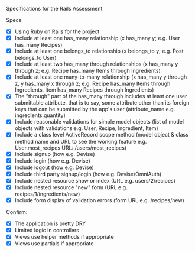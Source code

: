 Specifications for the Rails Assessment

Specs:

 - [x] Using Ruby on Rails for the project
 - [x] Include at least one has_many relationship (x has_many y; e.g. User has_many Recipes)
 - [x] Include at least one belongs_to relationship (x belongs_to y; e.g. Post belongs_to User)
 - [x] Include at least two has_many through relationships (x has_many y through z; e.g. Recipe has_many Items through Ingredients)
 - [x] Include at least one many-to-many relationship (x has_many y through z, y has_many x through z; e.g. Recipe has_many Items through Ingredients, Item has_many Recipes through Ingredients)
 - [x] The "through" part of the has_many through includes at least one user submittable attribute, that is to say, some attribute other than its foreign keys that can be submitted by the app's user (attribute_name e.g. ingredients.quantity)
 - [x] Include reasonable validations for simple model objects (list of model objects with validations e.g. User, Recipe, Ingredient, Item)
 - [x] Include a class level ActiveRecord scope method (model object & class method name and URL to see the working feature e.g. User.most_recipes URL: /users/most_recipes)
 - [x] Include signup (how e.g. Devise)
 - [x] Include login (how e.g. Devise)
 - [x] Include logout (how e.g. Devise)
 - [x] Include third party signup/login (how e.g. Devise/OmniAuth)
 - [x] Include nested resource show or index (URL e.g. users/2/recipes)
 - [x] Include nested resource "new" form (URL e.g. recipes/1/ingredients/new)
 - [x] Include form display of validation errors (form URL e.g. /recipes/new)

Confirm:

 - [x] The application is pretty DRY
 - [x] Limited logic in controllers
 - [x] Views use helper methods if appropriate
 - [x] Views use partials if appropriate